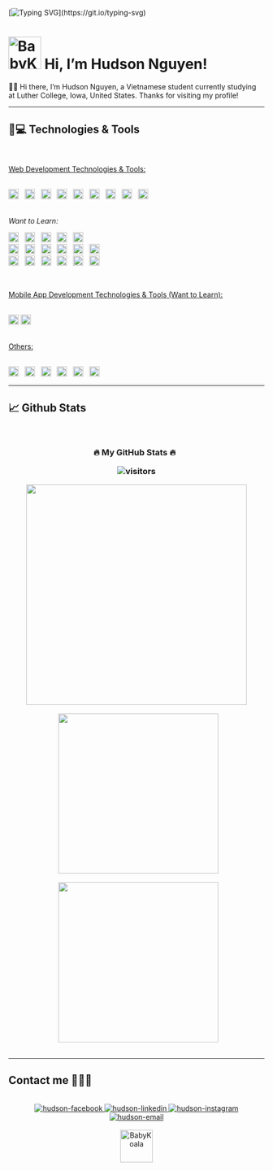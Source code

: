 [![Typing SVG](https://readme-typing-svg.herokuapp.com?duration=6500&color=FFD721&background=012C4300&width=500&height=120&lines=++Hi!+I'm+Hudson+👌;I'm+a+rising+sophomore+at+Luther+College.;Nice+to+know+you!)](https://git.io/typing-svg)

# <a href="https://github.com/Hudson-Pufferfish"><img src="https://emoji.gg/assets/emoji/8519-babykoala.png" width="64px" height="64px" alt="BabyKoala"></a> Hi, I’m Hudson Nguyen!

🙋‍♂️ Hi there, I’m Hudson Nguyen, a Vietnamese student currently studying at Luther College, Iowa, United States. Thanks for visiting my profile!

<hr>

## 🚀💻 Technologies & Tools

<br>

<u> Web Development Technologies & Tools: </u>

<br>
<span><img src="https://img.shields.io/badge/HTML5-282C34?logo=html5&logoColor=E34F26" alt="HTML5 logo" title="HTML5" height="20" /></span>
&nbsp;
<span><img src="https://img.shields.io/badge/CSS3-282C34?logo=css3&logoColor=1572B6" alt="CSS3 logo" title="CSS3" height="20" /></span>
&nbsp;
<span><img src="https://img.shields.io/badge/Sass-282C34?logo=sass&logoColor=CC6699" alt="SASS logo" title="SASS" height="20" /></span>
&nbsp;
<span><img src="https://img.shields.io/badge/JavaScript-282C34?logo=javascript&logoColor=F7DF1E" alt="JavaScript logo" title="JavaScript" height="20" /></span>
&nbsp;
<span><img src="https://img.shields.io/badge/ReactJS-282C34?logo=react&logoColor=61DAFB" alt="ReactJS logo" title="ReactJS" height="20" /></span>
&nbsp;
<span><img src="https://img.shields.io/badge/Redux-282C34?logo=redux&logoColor=764ABC" alt="Redux logo" title="Redux" height="20" /></span>
&nbsp;
<span><img src="https://img.shields.io/badge/Three.js-282C34?logo=three.js&logoColor=FFFFFF" alt="Three.js logo" title="Three.js" height="20" /></span>
&nbsp;
<span><img src="https://img.shields.io/badge/Tailwind%20CSS-282C34?logo=tailwind-css&logoColor=38B2AC" alt="TailwindCSS logo" title="TailwindCSS" height="20" /></span>
&nbsp;
<span><img src="https://img.shields.io/badge/Bootstrap-282C34?logo=bootstrap&logoColor=7952B3" alt="Bootstrap logo" title="Bootstrap" height="20" /></span>
<br>
<br>

<i> Want to Learn: </i>

<span><img src="https://img.shields.io/badge/Next.js-282C34?logo=next.js&logoColor=59BCCA" alt="NextJS logo" title="NextJS" height="20" /></span>
&nbsp;
<span><img src="https://img.shields.io/badge/TypeScript-282C34?logo=typescript&logoColor=3178C6" alt="TypeScript logo" title="TypeScript" height="20" /></span>
&nbsp;
<span><img src="https://img.shields.io/badge/Vue.js-282C34?logo=vue.js&logoColor=4FC08D" alt="Vue.js logo" title="Vue.js" height="20" /></span>
&nbsp;
<span><img src="https://img.shields.io/badge/Nuxt.js-282C34?logo=nuxt.js&logoColor=4FC08D" alt="Nuxt.js logo" title="Nuxt.js" height="20" /></span>
&nbsp;
<span><img src="https://img.shields.io/badge/Svelte.js-282C34?logo=svelte" alt="SvelteJS logo" title="SvelteJS" height="20" /></span>
<br>
<span><img src="https://img.shields.io/badge/Node.js-282C34?logo=node.js&logoColor=00F200" alt="Node.js logo" title="Node.js" height="20" /></span>
&nbsp;
<span><img src="https://img.shields.io/badge/Express-282C34?logo=express&logoColor=FFFFFF" alt="Express.js logo" title="Express.js" height="20" /></span>
&nbsp;
<span><img src="https://img.shields.io/badge/MongoDB-282C34?logo=mongodb&logoColor=47A248" alt="MongoDB logo" title="MongoDB" height="20" /></span>
&nbsp;
<span><img src="https://img.shields.io/badge/-GraphQL-282C34?style=flat-square&logo=graphql" alt="GraphQL logo" title="GraphQL" height="20" /></span>
&nbsp;
<span><img src="https://img.shields.io/badge/Nginx-282C34?logo=nginx&logoColor=009137" alt="Nginx logo" title="Nginx" height="20" /></span>
&nbsp;
<span>
<img src = "https://img.shields.io/badge/Postman-282C34?style=flat-square&logo=postman" alt="Postman logo" title = "Postman" height="20"/>
</span>
<br>
<span><img src="https://img.shields.io/badge/Firebase-282C34?logo=firebase&logoColor=FFCA28" alt="Firebase logo" title="Firebase" height="20"/></span>
&nbsp;
<span><img src="https://img.shields.io/badge/-Vercel-282C34?style=flat-square&logo=vercel" alt="Vercel logo" title="Vercel" height="20"/></span>
&nbsp;
<span><img src="https://img.shields.io/badge/-Netlify-282C34?style=flat-square&logo=netlify" alt="Netlify logo" title="Netlify" height="20"/></span>
&nbsp;
<span><img src="https://img.shields.io/badge/-Heroku-282C34?style=flat-square&logo=heroku" alt="Heroku logo" title="Heroku" height="20"/></span>
&nbsp;
<span>
<img src = "https://img.shields.io/badge/-PostGreSQL-282C34?style=flat-square&logo=postgresql" alt="PostgreQL logo"  title="PostgreSQL" height="20"/>
</span>
&nbsp;
<span>
<img src = "https://img.shields.io/badge/-MySQL-282C34?style=flat-square&logo=mysql" alt="MySQL logo" title="MySQL" height="20"/>
</span>

<br>

<u> Mobile App Development Technologies & Tools (Want to Learn): </u>

<br>

<span>
<img src = "https://img.shields.io/badge/react_native-282C34?style=for-the-badge&logo=react&logoColor=%2361DAFB" alt="React Native logo" title="React Native" height="20"/>
</span>
<span>
<img src = "https://img.shields.io/badge/-Flutter-282C34?style=flat-square&logo=flutter" alt="Flutter logo" title="Flutter" height="20"/>
</span>
<br>
<br>

<u> Others:</u>

<br>
<span>
<img src = "https://img.shields.io/badge/-Python-282C34?style=flat-square&logo=Python" alt="Python logo"  title="Python" height="20"/>
</span>
&nbsp;
<span><img src="https://img.shields.io/badge/ESLint-282C34?logo=eslint&logoColor=4B32C3" alt="ESLint logo" title="ESLint" height="20" /></span>
&nbsp;
<span><img src="https://img.shields.io/badge/Prettier-282C34?logo=prettier" alt="Prettier logo" title="Prettier" height="20" /></span>
&nbsp;
<span><img src="https://img.shields.io/badge/Git-282C34?logo=git&logoColor=F05032" alt="git logo" title="Git" height="20" /></span>
&nbsp;
<span><img src="https://img.shields.io/badge/VS%20Code-282C34?logo=visual-studio-code&logoColor=007ACC" alt="Visual Studio Code logo" title="Visual Studio Code" height="20" /></span>
&nbsp;
<span>
<img src = "https://img.shields.io/badge/Linux-282C34?style=flat-square&logo=linux" alt="Linux Logo"  title="Linux" height="20"/>
</span>

<br>

<hr>

## 📈 Github Stats

<br>
<h3 align="center">🔥 My GitHub Stats 🔥
  &nbsp;
  <!-- <br> -->
  
![visitors](https://visitor-badge-reloaded.herokuapp.com/badge?page_id=Hudson-Pufferfish.Hudson-Pufferfish&color=00cf00)</h3>

<div align=center>

  <a href="#" title="HudsonPufferfishdev">
    <img align="center" width="434" src="https://github-readme-stats.vercel.app/api?username=Hudson-Pufferfish&show_icons=true&theme=react&border_color=61dafb&hide_border=true" />
  </a>

  <br>
  <br>
  &nbsp;
  <a href="#" title="HudsonPufferfishdev">
    <img width="315" align="center" src="http://github-readme-streak-stats.herokuapp.com?user=Hudson-Pufferfish&theme=tokyonight&date_format=M%20j%5B%2C%20Y%5D" />
  </a>
  
  <br>
  <br>
  &nbsp;
    <a href="#" title="HudsonPufferfishdev">
    <img width="315" align="center" src="https://github-readme-stats.vercel.app/api/top-langs/?username=Hudson-Pufferfish&hide=c%23,powershell,Mathematica,Ruby,Objective-C,Objective-C%2b%2b,Cuda&title_color=61dafb&text_color=ffffff&icon_color=61dafb&bg_color=20232a&langs_count=8&layout=compact&border_color=61dafb&hide_border=true" />
  </a>
</div>

<br>

<hr>

## Contact me 🐡🐡🐡

<br>
<div align="center">
  <a href="https://www.facebook.com/hudson.811/" target="blank">
    <img src="https://img.icons8.com/bubbles/100/000000/facebook-new.png" alt="hudson-facebook" />
  </a>
  <a href="https://www.linkedin.com/in/son-hudson-nguyen711/" target="blank">
    <img src="https://img.icons8.com/bubbles/100/000000/linkedin.png" alt="hudson-linkedin" />
  </a>
  <a href="https://www.instagram.com/_hudson.ng/" target="blank">
    <img src="https://img.icons8.com/bubbles/100/000000/instagram.png" alt="hudson-instagram" />
  </a>
  <a href="mailto:hungson.nguyen811@gmail.com" target="top">
  <img src="https://img.icons8.com/bubbles/100/000000/gmail-new.png" alt="hudson-email"/>
  </a>
</div>

<br>
<div align="center">
<a href="https://github.com/Hudson-Pufferfish">
<img src="https://emoji.gg/assets/emoji/8519-babykoala.png" width="64px" height="64px" alt="BabyKoala">
</a>

</div>
